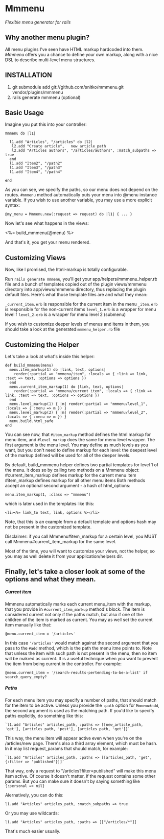 Mmmenu
======

*Flexible menu generator for rails*

Why another menu plugin?
------------------------
All menu plugins I've seen have HTML markup hardcoded into them.
*Mmmenu* offers you a chance to define your own markup, along with
a nice DSL to describe multi-level menu structures.

INSTALLATION
------------

1. git submodule add git://github.com/snitko/mmmenu.git vendor/plugins/mmmenu
2. rails generate mmmenu (optional)

Basic Usage
---------------

Imagine you put this into your controller:

    mmmenu do |l1|

      l1.add "Articles", "/articles" do |l2|
       l2.add "Create article",   new_article_path
       l2.add "Articles authors", "/articles/authors", :match_subpaths => true
      end
      l1.add "Item2", "/path2"
      l1.add "Item3", "/path3"
      l1.add "Item4", "/path4"

    end 

As you can see, we specify the paths, so our menu does not depend on the routes.
`#mmmenu` method automatically puts your menu into @menu instance variable. If you wish to use another variable,
you may use a more explicit syntax:

    @my_menu = Mmmenu.new(:request => request) do |l1| { ... }

Now let's see what happens in the views:

  <%= build_mmmenu(@menu) %>

And that's it, you get your menu rendered.

Customizing Views
------------------------
Now, like I promised, the html-markup is totally
configurable.

Run `rails generate mmmenu`, you'll get your app/helpers/mmmenu_helper.rb file and a bunch of templates copied out of the plugin views/mmmenu directory into app/views/mmmenu directory, thus replacing the plugin default files. Here's what those template files are and what they mean:

`_current_item.erb` 	is responsible for the current item in the menu
`_item.erb` 		      is responsible for the non-current items
`level_1.erb`					is a wrapper for menu level 1
`level_2.erb`					is a wrapper for menu level 2 (submenu)

If you wish to customize deeper levels of menus and items in them, you should take a look at the generated `mmmenu_helper.rb` file

Customizing the Helper
----------------------------

Let's take a look at what's inside this helper:

    def build_mmmenu(menu)
      menu.item_markup(1) do |link, text, options|
        render(:partial => "mmmenu/item", :locals => { :link => link, :text => text, :options => options })
      end
      menu.current_item_markup(1) do |link, text, options|
        render(:partial => "mmmenu/current_item", :locals => { :link => link, :text => text, :options => options })
      end
      menu.level_markup(1) { |m| render(:partial => "mmmenu/level_1", :locals => { :menu => m }) }
      menu.level_markup(2) { |m| render(:partial => "mmmenu/level_2", :locals => { :menu => m }) }
      menu.build.html_safe
    end

You can see now, that `#item_markup` method defines the html markup for menu item,
and `#level_markup` does the same for menu level wrapper. The first argument is the menu level.
You may define as much levels as you want, but you don't need to define markup for each level: the deepest level of the markup
defined will be used for all of the deeper levels.

By default, build_mmmenu helper defines two partial templates for level 1 of the menu.
It does so by calling two methods on a Mmmenu object:
  #current_item_markup defines markup for the current menu item
  #item_markup defines markup for all other menu items
Both methods accept an optional second argument - a hash of html_options:

    menu.item_markup(1, :class => "mmmenu")

which is later used in the templates like this:

    <li><%= link_to text, link, options %></li>

Note, that this is an example from a default template and options hash may not be present in the customized template.

Disclaimer: if you call Mmmenu#item_markup for a certain level, you MUST call Mmmenu#current_item_markup
for the same level.

Most of the time, you will want to customize your views, not the helper, so you may as well delete it from your application/helpers dir.


Finally, let's take a closer look at some of the options and what they mean.
---------------------------------------------------------------------
##### Current item
Mmmenu automatically marks each current menu_item with the markup, that you provide in `#current_item_markup` method's block. The item is considered current not only if the paths
match, but also if one of the children of the item is marked as current. You may as well set the current item manually like that:

    @menu.current_item = '/articles'

In this case `'/articles'` would match against the second argument that you pass to the `#add` method, which is the path the menu itme points to.
Note that unless the item with such path is not present in the menu, then no item will be makred as current. It is a useful technique when you want
to prevent the item from being current in the controller. For example:

    @menu.current_item = '/search-results-pertending-to-be-a-list' if search_query_empty?

##### Paths
For each menu item you may specify a number of paths, that should match for the item to be active.
Unless you provide the `:path` option for `Mmmenu#add`, the second argument is used as the matching path.
If you'd like to specify paths explicitly, do something like this:

    `l1.add "Articles" articles_path, :paths => [[new_article_path, 'get'], [articles_path, 'post'], [articles_path, 'get']]`

This way, the menu item will appear active even when you're on the /articles/new page.
There's also a third array element, which must be hash. In it may list request_params that should match, for example:

    `l1.add "Articles" articles_path, :paths => [[articles_path, 'get', {:filter => 'published'}]]`

That way, only a request to "/articles?filter=published" will make this menu item active.
Of course it doesn't matter, if the request contains some other params. But you can make sure it doesn't by saying something like `{:personal => nil}` 

Alernatively, you can do this:

    l1.add "Articles" articles_path, :match_subpaths => true

Or you may use wildcards:

    l1.add "Articles" articles_path, :paths => [["/articles/*"]]

That's much easier usually.
